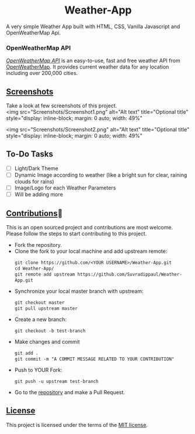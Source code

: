 <h1 align="center">Weather-App</h1>

A very simple Weather App built with HTML, CSS, Vanilla Javascript and OpenWeatherMap Api.

### OpenWeatherMap API
[_OpenWeatherMap API_](https://openweathermap.org/api) is an easy-to-use, fast and free weather API from [OpenWeatherMap](https://openweathermap.org/). It provides current weather data for any location including over 200,000 cities.

## [Screenshots](/Screenshots/)
Take a look at few screenshots of this project.
<br>
<img
  src="Screenshots/Screenshot1.png"
  alt="Alt text"
  title="Optional title"
  style="display: inline-block; margin: 0 auto; width: 49%"
>
<img
  src="Screenshots/Screenshot2.png"
  alt="Alt text"
  title="Optional title"
  style="display: inline-block; margin: 0 auto; width: 49%"
>


## To-Do Tasks 
- [ ] Light/Dark Theme
- [ ] Dynamic Image according to weather (like a bright sun for clear, raining clouds for rains)
- [ ] Image/Logo for each Weather Parameters
- [ ] Will be adding more

## [Contributions](CONTRIBUTIONS.md)🚀
This is an open sourced project and contributions are most welcome.
Please follow the steps to start contributing to this project.
* Fork the repository.
* Clone the fork to your local machine and add upstream remote:
    ``` 
    git clone https://github.com/<YOUR USERNAME>/Weather-App.git
    cd Weather-App/
    git remote add upstream https://github.com/Suvradippaul/Weather-App.git
    ``` 
* Synchronize your local master branch with upstream:
    ```
    git checkout master
    git pull upstream master
    ```
* Create a new branch:
    ```
    git checkout -b test-branch
    ```
* Make changes and commit
   ```
   git add .
   git commit -m "A COMMIT MESSAGE RELATED TO YOUR CONTRIBUTION"
   ```
* Push to YOUR Fork:
  ``` 
  git push -u upstream test-branch
  ```
* Go to the [repository](https://github.com/Suvradippaul/Weather-App) and make a Pull Request.

## [License](LICENSE.md)
This project is licensed under the terms of the [MIT license](LICENSE.md).

